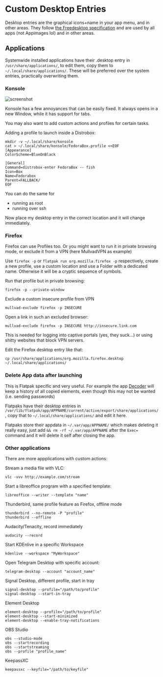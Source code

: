 # Custom Desktop Entries

Desktop entries are the graphical icons+name in your app menu, and in other areas. They follow [the Freedesktop specification](https://specifications.freedesktop.org/desktop-entry-spec/desktop-entry-spec-latest.html) and are used by all apps (not Appimages lol) and in other areas.

## Applications

Systemwide installed applications have their .desktop entry in `/usr/share/applications/`, to edit them, copy them to `~/.local/share/applications/`. These will be preferred over the system entries, practically overwriting them.

### Konsole
![screenshot](https://feddit.de/pictrs/image/a9f059a1-a558-43be-b967-1184fd90e5f5.jpeg)

Konsole has a few annoyances that can be easily fixed. It always opens in a new Window, while it has support for tabs.

You may also want to add custom actions and profiles for certain tasks.

Adding a profile to launch inside a Distrobox:

```
mkdir -v ~/.local/share/konsole
cat > ~/.local/share/konsole/FedoraBox.profile <<EOF
[Appearance]
ColorScheme=BlueOnBlack

[General]
Command=distrobox-enter FedoraBox -- fish
Icon=Box
Name=Fedorabox
Parent=FALLBACK/
EOF
```

You can do the same for 
- running as root
- running over ssh

Now place my desktop entry in the correct location and it will change immediately.

### Firefox
Firefox can use Profiles too. Or you might want to run it in private browsing mode, or exclude it from a VPN (here MullvadVPN as example)

Use `firefox -p` or `flatpak run org.mozilla.firefox -p` respectively, create a new profile, use a custom location and use a Folder with a dedicated name. Otherwise it will be a cryptic sequence of symbols.

Run that profile but in private browsing:

```
firefox -p --private-window
```

Exclude a custom insecure profile from VPN
```
mullvad-exclude firefox -p INSECURE
```

Open a link in such an excluded browser:

```
mullvad-exclude firefox -p INSECURE http://insecure.link.com
```

This is needed for logging into captive portals (yes, they suck...) or using shitty websites that block VPN servers.

Edit the Firefox desktop entry like that:
```
cp /usr/share/applications/org.mozilla.firefox.desktop ~/.local/share/applications/
```

### Delete App data after launching
This is Flatpak specific and very useful. For example the app [Decoder](https://flathub.org/apps/com.belmoussaoui.Decoder) will keep a history of all copied elements, even though this may not be wanted (i.e. sending passwords)

Flatpaks have their desktop entries in `/var/lib/flatpak/app/APPNAME/current/active/export/share/applications/`, copy that to `~/.local/share/applications/` and edit it here.

Flatpaks store their appdata in `~/.var/app/APPNAME/` which makes deleting it really easy, just add `&& rm -rf ~/.var/app/APPNAME` after the `Exec=` command and it will delete it self after closing the app.

### Other applications
There are more appplications with custom actions:

Stream a media file with VLC:
```
vlc -vvv http://example.com/stream
```

Start a libreoffice program with a specified template:
```
libreoffice --writer --template "name"
```

Thunderbird, same profile feature as Firefox, offline mode
```
thunderbird --no-remote -P "profile"
thunderbird --offline
```

Audacity/Tenacity, record immediately
```
audacity --record
```

Start KDEnlive in a specific Workspace
```
kdenlive --workspace "MyWorkspace"
```

Open Telegram Desktop with specific account:
```
telegram-desktop --account "account_name"
```

Signal Desktop, different profile, start in tray
```
signal-desktop --profile="/path/to/profile"
signal-desktop --start-in-tray
```

Element Desktop
```
element-desktop --profile="/path/to/profile"
element-desktop --start-minimized
element-desktop --enable-tray-notifications
```

OBS Studio
```
obs --studio-mode
obs --startrecording
obs --startstreaming
obs --profile "profile_name"
```

KeepassXC
```
keepassxc --keyfile="/path/to/keyfile"
```

